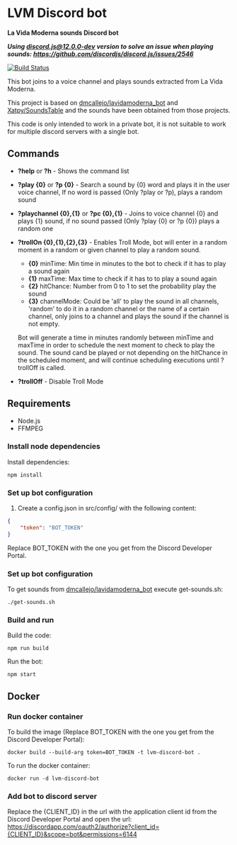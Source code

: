 # LVM Discord bot
**La Vida Moderna sounds Discord bot**

**_Using discord.js@12.0.0-dev version to solve an issue when playing sounds: https://github.com/discordjs/discord.js/issues/2546_**

[![Build Status](https://travis-ci.org/jsirgo/lvm-discord-bot.svg?branch=master)](https://travis-ci.org/jsirgo/lvm-discord-bot)

This bot joins to a voice channel and plays sounds extracted from La Vida Moderna.

This project is based on [dmcallejo/lavidamoderna_bot](https://github.com/dmcallejo/lavidamoderna_bot) and [Xatpy/SoundsTable](https://github.com/Xatpy/SoundsTable) and the sounds have been obtained from those projects.

This code is only intended to work in a private bot, it is not suitable to work for multiple discord servers with a single bot.

## Commands
* **?help** or **?h** - Shows the command list
* **?play {0}** or **?p {0}** - Search a sound by {0} word and plays it in the user voice channel, If no word is passed (Only ?play or ?p), plays a random sound
* **?playchannel {0},{1}** or **?pc {0},{1}** - Joins to voice channel {0} and plays {1} sound, if no sound passed (Only ?play {0} or ?p {0}) plays a random one
* **?trollOn {0},{1},{2},{3}** - Enables Troll Mode, bot will enter in a random moment in a random or given channel to play a random sound.
    - **{0}** minTime: Min time in minutes to the bot to check if it has to play a sound again
    - **{1}** maxTime: Max time to check if it has to to play a sound again
    - **{2}** hitChance: Number from 0 to 1 to set the probability play the sound
    - **{3}** channelMode: Could be 'all' to play the sound in all channels, 'random' to do it in a random channel or the name of a certain channel, only joins to a channel and plays the sound if the channel is not empty.

    Bot will generate a time in minutes randomly between minTime and maxTime in order to schedule the next moment to check to play the sound. The sound cand be played or not depending on the hitChance in the scheduled moment, and will continue scheduling executions until ?trollOff is called.
* **?trollOff** - Disable Troll Mode

## Requirements
* Node.js
* FFMPEG

### Install node dependencies
Install dependencies:
```shell
npm install
```

### Set up bot configuration
1. Create a config.json in src/config/ with the following content:
```json
{
    "token": "BOT_TOKEN"
}
```
Replace BOT_TOKEN with the one you get from the Discord Developer Portal.

### Set up bot configuration
To get sounds from [dmcallejo/lavidamoderna_bot](https://github.com/dmcallejo/lavidamoderna_bot) execute get-sounds.sh:
```shell
./get-sounds.sh
```

### Build and run
Build the code:
```shell
npm run build
```
Run the bot:
```shell
npm start
```

## Docker
### Run docker container
To build the image (Replace BOT_TOKEN with the one you get from the Discord Developer Portal):
```shell
docker build --build-arg token=BOT_TOKEN -t lvm-discord-bot .
```
To run the docker container:
```shell
docker run -d lvm-discord-bot
```

### Add bot to discord server
Replace the {CLIENT_ID} in the url with the application client id from the Discord Developer Portal and open the url:
https://discordapp.com/oauth2/authorize?client_id={CLIENT_ID}&scope=bot&permissions=6144
